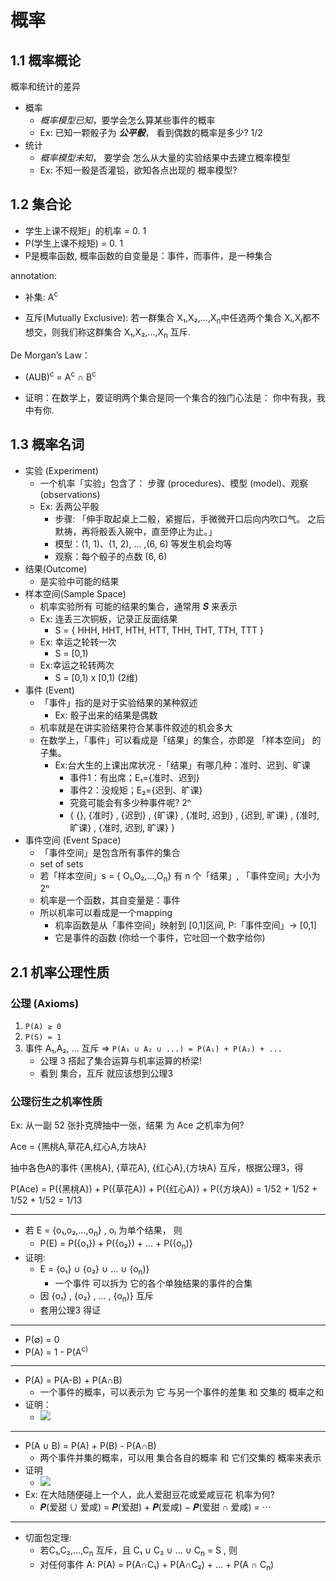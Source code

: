 
# 概率

## 1.1 概率概论

概率和统计的差异

 - 概率
    - *概率模型已知*，要学会怎么算某些事件的概率
    - Ex: 已知一颗骰子为 ***公平骰***， 看到偶数的概率是多少?  1/2
 - 统计
    - *概率模型未知*， 要学会 怎么从大量的实验结果中去建立概率模型
    - Ex: 不知一骰是否灌铅，欲知各点出现的 概率模型?


## 1.2 集合论 

 - 学生上课不规矩」的机率 = 0. 1
 - P(学生上课不规矩) = 0. 1
 - P是概率函数, 概率函数的自变量是：事件，而事件，是一种集合

annotation:

 - 补集: A<sup>c</sup>

 - 互斥(Mutually Exclusive): 若一群集合 X₁,X₂,...,X<sub>n</sub>中任选两个集合 Xᵢ,Xⱼ都不想交，则我们称这群集合 X₁,X₂,...,X<sub>n</sub> 互斥.

De Morgan’s Law：

 - (AUB)<sup>c</sup> = A<sup>c</sup> ∩  B<sup>c</sup> 

 - 证明：在数学上，要证明两个集合是同一个集合的独门心法是：  你中有我，我中有你.

## 1.3 概率名词

 - 实验 (Experiment)
    - 一个机率「实验」包含了： 步骤 (procedures)、模型 (model)、观察(observations)
    - Ex: 丢两公平骰
        - 步骤: 「伸手取起桌上二骰，紧握后，手微微开口后向内吹口气。 之后默祷，再将骰丢入碗中，直至停止为止。」
        - 模型：(1, 1)、(1, 2), … ,(6, 6) 等发生机会均等
        - 观察：每个骰子的点数 (6, 6)
 - 结果(Outcome)
    - 是实验中可能的结果
 - 样本空间(Sample Space)
    - 机率实验所有 可能的结果的集合，通常用 𝑺 来表示
    - Ex: 连丢三次铜板，记录正反面结果
        - S = { HHH, HHT, HTH, HTT, THH, THT, TTH, TTT }
    - Ex: 幸运之轮转一次
        - S = [0,1)
    - Ex:幸运之轮转两次
        - S = [0,1) x [0,1) (2维)
 - 事件 (Event)
    - 「事件」指的是对于实验结果的某种叙述
        - Ex: 骰子出来的结果是偶数
    - 机率就是在讲实验结果符合某事件叙述的机会多大
    - 在数学上，「事件」可以看成是「结果」的集合，亦即是 「样本空间」 的子集。
        - Ex:台大生的上课出席状况
            -「结果」有哪几种：准时、迟到、旷课
            - 事件1：有出席；E₁={准时、迟到} 
            - 事件2：没规矩；E₂={迟到、旷课}
            - 究竟可能会有多少种事件呢? 2ⁿ
            - { {}, {准时} , {迟到} , {旷课} , {准时, 迟到} , {迟到, 旷课} , {准时, 旷课} , {准时, 迟到, 旷课} }
 - 事件空间 (Event Space)
    - 「事件空间」是包含所有事件的集合
    - set of sets
    - 若「样本空间」s = { O₁,O₂,...,O<sub>n</sub>} 有 n 个「结果」, 「事件空间」大小为  2ⁿ 
    - 机率是一个函数，其自变量是：事件
    - 所以机率可以看成是一个mapping 
        -  机率函数是从「事件空间」映射到 [0,1]区间, P:「事件空间」→ [0,1]
        - 它是事件的函数 (你给一个事件，它吐回一个数字给你)



## 2.1 机率公理性质

### 公理 (Axioms)

 1. `P(A) ≥ 0`
 2. `P(S) = 1`
 3. 事件 A₁,A₂, ... 互斥 => `P(A₁ ∪ A₂ ∪ ...) = P(A₁) + P(A₂) + ...`
    - 公理 3 搭起了集合运算与机率运算的桥梁!
    - 看到 集合，互斥 就应该想到公理3

### 公理衍生之机率性质

Ex: 从一副 52 张扑克牌抽中一张，结果 为 Ace 之机率为何?

Ace = {黑桃A,草花A,红心A,方块A}

抽中各色A的事件 {黑桃A}, {草花A}, {红心A},{方块A}  互斥，根据公理3，得

P(Ace) = P({黑桃A}) + P({草花A}) + P({红心A}) + P({方块A}) = 1/52 + 1/52 + 1/52 + 1/52 = 1/13

---

 - 若 E = {o₁,o₂,...,o<sub>n</sub>} , oᵢ 为单个结果， 则
    - P(E) = P({o₁}) + P({o₂}) + ... + P({o<sub>n</sub>)}
 - 证明: 
    - E = {o₁} ∪ {o₂} ∪ ... ∪ {o<sub>n</sub>)}  
        - 一个事件 可以拆为 它的各个单独结果的事件的合集
    - 因 {o₁} , {o₂} , ... , {o<sub>n</sub>)} 互斥
    - 套用公理3 得证

---

 - P(∅) = 0 
 - P(A) = 1 - P(A<sup>c</sub>)

---

 - P(A) = P(A-B) + P(A∩B)
    - 一个事件的概率，可以表示为 它 与另一个事件的差集 和 交集的 概率之和
 - 证明：
    - ![](https://raw.githubusercontent.com/mebusy/notes/master/imgs/TU_probability_deduction.png)

---

 - P(A ∪ B) = P(A) + P(B) - P(A∩B) 
    - 两个事件并集的概率，可以用 集合各自的概率 和 它们交集的 概率来表示
 - 证明
    - ![](https://raw.githubusercontent.com/mebusy/notes/master/imgs/TU_probability_deduction_01.png)
 - Ex: 在大陆随便碰上一个人，此人爱甜豆花或爱咸豆花 机率为何? 
    - 𝑷(爱甜 ∪ 爱咸) = 𝑷(爱甜) + 𝑷(爱咸) − 𝑷(爱甜 ∩ 爱咸) = ⋯
     
---

 - 切面包定理: 
    - 若C₁,C₂,...,C<sub>n</sub> 互斥，且 C₁ ∪ C₂ ∪ ... ∪ C<sub>n</sub> = S , 则
    - 对任何事件 A: P(A) = P(A∩C₁) + P(A∩C₂) + ... + P(A ∩ C<sub>n</sub>)



    

